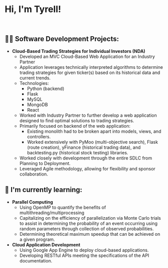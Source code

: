 <h1>Hi, I'm Tyrell!</h1><br/>

<h2>👨‍💻 Software Development Projects:</h2>

- <b>Cloud-Based Trading Strategies for Individual Investors (NDA)</b>
  - Developed an MVC Cloud-Based Web Application for an Industry Partner
  - Application leverages technically interpreted algorithms to determine trading strategies for given ticker(s) based on its historical data and current trends.
  - Technologies:
    - Python (backend)
    - Flask
    - MySQL
    - MongoDB
    - React
  - Worked with Industry Partner to further develop a web application designed to find optimal solutions to trading strategies.
  - Primarily focused on backend of the web application:
    - Existing monolith had to be broken apart into models, views, and controllers.
    - Worked extensively with PyMoo (multi-objective search), Flask (route creation), yFinance (historical trading data), and backtesting.py (historical stock testing) libraries.
  - Worked closely with development through the entire SDLC from Planning to Deployment.
  - Leveraged Agile methodology, allowing for flexibility and sponsor collaboration.

<h2>📖 I'm currently learning:</h2>

- <b>Parallel Computing</b>
  - Using OpenMP to quantify the benefits of multithreading/multiprocessing
  - Capitalizing on the efficiency of parallelization via Monte Carlo trials to assist in determining the probability of an event occurring using random parameters through collection of observed probabilities.
  - Determining theoretical maximum speedup that can be achieved on a given program.
- <b>Cloud Application Development</b>
  - Using Google App Engine to deploy cloud-based applications.
  - Developing RESTful APIs meeting the specifications of the API documentation.

<!--
**veedubb/veedubb** is a ✨ _special_ ✨ repository because its `README.md` (this file) appears on your GitHub profile.

Here are some ideas to get you started:

- 🔭 I’m currently working on ...
- 🌱 I’m currently learning ...
- 👯 I’m looking to collaborate on ...
- 🤔 I’m looking for help with ...
- 💬 Ask me about ...
- 📫 How to reach me: ...
- 😄 Pronouns: ...
- ⚡ Fun fact: ...
-->
